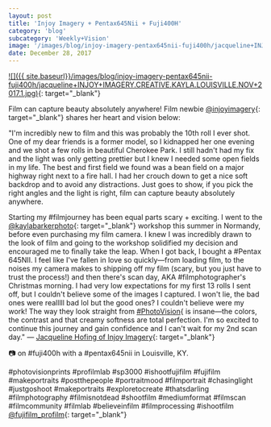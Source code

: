 ```yaml
---
layout: post
title: 'Injoy Imagery + Pentax645Nii + Fuji400H'
category: 'blog'
subcategory: 'Weekly+Vision'
image: '/images/blog/injoy-imagery-pentax645nii-fuji400h/jacqueline+INJOY+IMAGERY.CREATIVE.KAYLA.LOUISVILLE.NOV+2017.1.jpg'
date: December 28, 2017
---
```


[![]({{ site.baseurl}}/images/blog/injoy-imagery-pentax645nii-fuji400h/jacqueline+INJOY+IMAGERY.CREATIVE.KAYLA.LOUISVILLE.NOV+2017.1.jpg)](http://www.injoyimagery.com/){: target="_blank"} 

Film can capture beauty absolutely anywhere! Film newbie [@injoyimagery](http://www.injoyimagery.com/){: target="_blank"} shares her heart and vision below: 

"I'm incredibly new to film and this was probably the 10th roll I ever shot. One of my dear friends is a former model, so I kidnapped her one evening and we shot a few rolls in beautiful Cherokee Park. I still hadn't had my fix and the light was only getting prettier but I knew I needed some open fields in my life. The best and first field we found was a bean field on a major highway right next to a fire hall. I had her crouch down to get a nice soft backdrop and to avoid any distractions. Just goes to show, if you pick the right angles and the light is right, film can capture beauty absolutely anywhere.

Starting my #filmjourney has been equal parts scary + exciting. I went to the [@kaylabarkerphoto](http://www.kaylabarker.com/){: target="_blank"} workshop this summer in Normandy, before even purchasing my film camera. I knew I was incredibly drawn to the look of film and going to the workshop solidified my decision and encouraged me to finally take the leap. When I got back, I bought a #Pentax 645NII. I feel like I've fallen in love so quickly—from loading film, to the noises my camera makes to shipping off my film (scary, but you just have to trust the process!) and then there's scan day, AKA #filmphotographer's Christmas morning. I had very low expectations for my first 13 rolls I sent off, but I couldn't believe some of the images I captured. I won't lie, the bad ones were realllll bad lol but the good ones? I couldn't believe were my work! The way they look straight from [#PhotoVision](http://photovisionprints.com/film){ is insane—the colors, the contrast and that creamy softness are total perfection. I'm so excited to continue this journey and gain confidence and I can't wait for my 2nd scan day." — [Jacqueline Hofing of Injoy Imagery](http://www.injoyimagery.com/){: target="_blank"}

📷 on #fuji400h with a #pentax645nii in Louisville, KY.

#photovisionprints #profilmlab #sp3000 #ishootfujifilm #fujifilm #makeportraits #postthepeople #portraitmood #filmportrait #chasinglight #justgoshoot #makeportraits #exploretocreate #thatsdarling #filmphotography #filmisnotdead #shootfilm #mediumformat #filmscan #filmcommunity #filmlab #believeinfilm #filmprocessing #ishootfilm [@fujifilm_profilm](http://www.fujifilmusa.com/products/film_photography/index.html){: target="_blank"}

